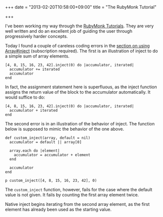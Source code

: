 +++
date = "2013-02-20T10:58:00+09:00"
title = "The RubyMonk Tutorial"

+++

I've been working my way through the [RubyMonk Tutorials](http://rubymonk.com/learning/books).
They are very well written and do an excellent job of guiding the user through progressively harder concepts.

Today I found a couple of careless coding errors in the [section on using Array#inject](http://rubymonk.com/learning/books/4/chapters/44-collections/lessons/98-iterate-filtrate-and-transform) (subscription required).  The first is an illustration of inject to do a simple sum of array elements.

```
[4, 8, 15, 16, 23, 42].inject(0) do |accumulator, iterated|
  accumulator += iterated
  accumulator
end
```

In fact, the assignment statement here is superfluous, as the inject
function assigns the return value of the block to the accumulator automatically.
It would suffice to do:

```
[4, 8, 15, 16, 23, 42].inject(0) do |accumulator, iterated|
  accumulator + iterated
end
```

The second error is in an illustration of the behavior of inject.
The function below is supposed to mimic the behavior of the one above.

```
def custom_inject(array, default = nil)
  accumulator = default || array[0]

  array.each do |element|
    accumulator = accumulator + element
  end

  accumulator
end

p custom_inject([4, 8, 15, 16, 23, 42], 0)
```

The `custom_inject` function, however, fails for the case where the default value is not given.  It fails by counting the first array element twice.

Native inject begins iterating from the second array element, as the first element has already been used as the starting value.
